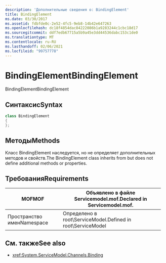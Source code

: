 ```yaml
---
description: 'Дополнительные сведения о: BindingElement'
title: BindingElement
ms.date: 03/30/2017
ms.assetid: fdbfde0c-2e52-4fc5-9eb8-14b42e647263
ms.openlocfilehash: dc18f4854dac84222086b1a9283244c1cbc18d17
ms.sourcegitcommit: ddf7edb67715a5b9a45e3dd44536dabc153c1de0
ms.translationtype: MT
ms.contentlocale: ru-RU
ms.lasthandoff: 02/06/2021
ms.locfileid: "99757778"
---
```

# <a name="bindingelement"></a><span data-ttu-id="6a0af-103">BindingElement</span><span class="sxs-lookup"><span data-stu-id="6a0af-103">BindingElement</span></span>

<span data-ttu-id="6a0af-104">BindingElement</span><span class="sxs-lookup"><span data-stu-id="6a0af-104">BindingElement</span></span>  
  
## <a name="syntax"></a><span data-ttu-id="6a0af-105">Синтаксис</span><span class="sxs-lookup"><span data-stu-id="6a0af-105">Syntax</span></span>  
  
```csharp  
class BindingElement  
{  
};  
```  
  
## <a name="methods"></a><span data-ttu-id="6a0af-106">Методы</span><span class="sxs-lookup"><span data-stu-id="6a0af-106">Methods</span></span>  

 <span data-ttu-id="6a0af-107">Класс BindingElement наследуется, но не определяет дополнительных методов и свойств.</span><span class="sxs-lookup"><span data-stu-id="6a0af-107">The BindingElement class inherits from but does not define additional methods or properties.</span></span>  
  
## <a name="requirements"></a><span data-ttu-id="6a0af-108">Требования</span><span class="sxs-lookup"><span data-stu-id="6a0af-108">Requirements</span></span>  
  
|<span data-ttu-id="6a0af-109">MOF</span><span class="sxs-lookup"><span data-stu-id="6a0af-109">MOF</span></span>|<span data-ttu-id="6a0af-110">Объявлено в файле Servicemodel.mof.</span><span class="sxs-lookup"><span data-stu-id="6a0af-110">Declared in Servicemodel.mof.</span></span>|  
|---------|-----------------------------------|  
|<span data-ttu-id="6a0af-111">Пространство имен</span><span class="sxs-lookup"><span data-stu-id="6a0af-111">Namespace</span></span>|<span data-ttu-id="6a0af-112">Определено в root\ServiceModel.</span><span class="sxs-lookup"><span data-stu-id="6a0af-112">Defined in root\ServiceModel</span></span>|  
  
## <a name="see-also"></a><span data-ttu-id="6a0af-113">См. также</span><span class="sxs-lookup"><span data-stu-id="6a0af-113">See also</span></span>

- <xref:System.ServiceModel.Channels.Binding>
